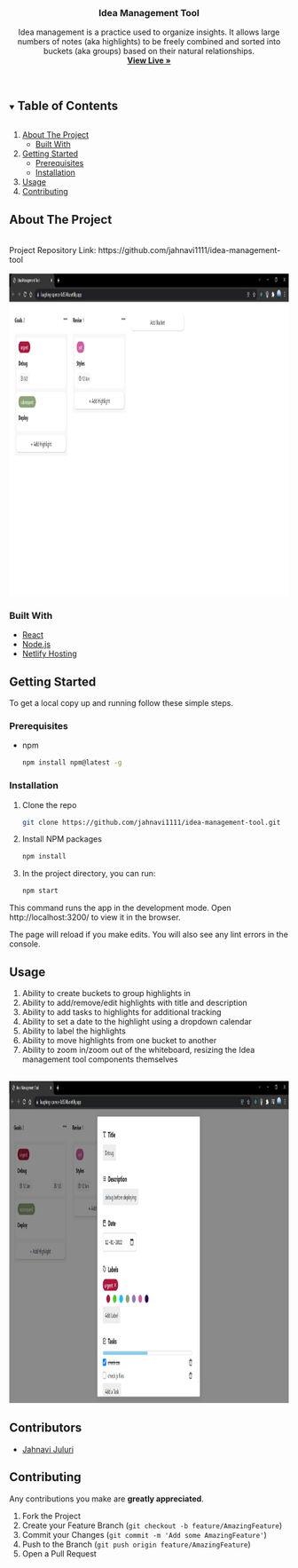 <!-- # Idea Management Tool -->
<br />
<p align="center">
  <h3 align="center">Idea Management Tool</h3>
  <p align="center">
   Idea management is a practice used to organize insights. It allows large numbers of notes (aka highlights) to be freely combined and sorted into buckets (aka groups) based on their natural relationships.
    <br />
    <a href="https://laughing-spence-0d534b.netlify.app/"><strong>View Live »</strong></a>
    <br />
    <br />
  </p>
</p>



<!-- TABLE OF CONTENTS -->
<details open="open">
  <summary><h2 style="display: inline-block">Table of Contents</h2></summary>
  <ol>
    <li>
      <a href="#about-the-project">About The Project</a>
      <ul>
        <li><a href="#built-with">Built With</a></li>
      </ul>
    </li>
    <li>
      <a href="#getting-started">Getting Started</a>
      <ul>
        <li><a href="#prerequisites">Prerequisites</a></li>
        <li><a href="#installation">Installation</a></li>
      </ul>
    </li>
    <li><a href="#usage">Usage</a></li>
    <li><a href="#contributing">Contributing</a></li>
  </ol>
</details>



<!-- ABOUT THE PROJECT -->
## About The Project
<br/>
Project Repository Link: https://github.com/jahnavi1111/idea-management-tool
<br/>
<br/>
<img src="public\sample image.png" alt="Logo" width="1000" height="580">


### Built With

* [React](https://reactjs.org/)
* [Node.js](https://nodejs.dev/)
* [Netlify Hosting](https://www.netlify.com/)



<!-- GETTING STARTED -->
## Getting Started

To get a local copy up and running follow these simple steps.

### Prerequisites

* npm
  ```sh
  npm install npm@latest -g
  ```

### Installation

1. Clone the repo
   ```sh
   git clone https://github.com/jahnavi1111/idea-management-tool.git
   ```
2. Install NPM packages
   ```sh
   npm install
   ```
3. In the project directory, you can run:
   ```sh
   npm start
   ```
   
This command runs the app in the development mode.
Open http://localhost:3200/ to view it in the browser.

The page will reload if you make edits.
You will also see any lint errors in the console.


<!-- USAGE EXAMPLES -->
## Usage

1. Ability to create buckets to group highlights in
2. Ability to add/remove/edit highlights with title and description
3. Ability to add tasks to highlights for additional tracking
4. Ability to set a date to the highlight using a dropdown calendar
5. Ability to label the highlights
6. Ability to move highlights from one bucket to another
7. Ability to zoom in/zoom out of the whiteboard, resizing the Idea management tool components themselves

<br/>
<img src="public\usage image.png" alt="Logo" width="1000" height="580">



<!-- CONTRIBUTORS -->
## Contributors
* [Jahnavi Juluri](https://github.com/jahnavi1111)



<!-- CONTRIBUTING -->
## Contributing
Any contributions you make are **greatly appreciated**.

1. Fork the Project
2. Create your Feature Branch (`git checkout -b feature/AmazingFeature`)
3. Commit your Changes (`git commit -m 'Add some AmazingFeature'`)
4. Push to the Branch (`git push origin feature/AmazingFeature`)
5. Open a Pull Request



<!-- MARKDOWN LINKS & IMAGES -->
<!-- https://www.markdownguide.org/basic-syntax/#reference-style-links -->
[contributors-shield]: https://img.shields.io/github/contributors/github_username/repo.svg?style=for-the-badge
[contributors-url]: https://github.com/github_username/repo/graphs/contributors
[forks-shield]: https://img.shields.io/github/forks/github_username/repo.svg?style=for-the-badge
[forks-url]: https://github.com/github_username/repo/network/members
[stars-shield]: https://img.shields.io/github/stars/github_username/repo.svg?style=for-the-badge
[stars-url]: https://github.com/github_username/repo/stargazers
[issues-shield]: https://img.shields.io/github/issues/github_username/repo.svg?style=for-the-badge
[issues-url]: https://github.com/github_username/repo/issues
[license-shield]: https://img.shields.io/github/license/github_username/repo.svg?style=for-the-badge
[license-url]: https://github.com/github_username/repo/blob/master/LICENSE.txt
[linkedin-shield]: https://img.shields.io/badge/-LinkedIn-black.svg?style=for-the-badge&logo=linkedin&colorB=555
[linkedin-url]: https://linkedin.com/in/github_username

